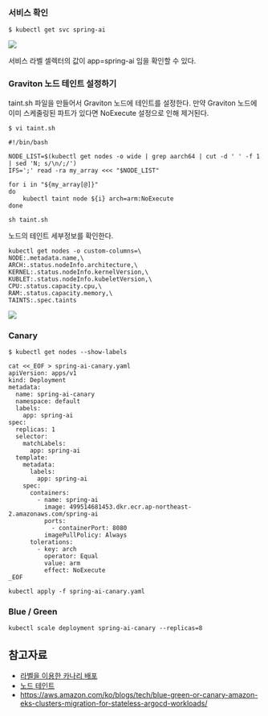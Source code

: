 
### 서비스 확인 ###

```
$ kubectl get svc spring-ai
```
![](https://github.com/gnosia93/eks-grv-mig/blob/main/tutorial/images/getsvc-1.png)

서비스 라벨 셀렉터의 값이 app=spring-ai 임을 확인할 수 있다.

### Graviton 노드 테인트 설정하기 ###

taint.sh 파일을 만들어서 Graviton 노드에 테인트를 설정한다. 만약 Graviton 노드에 이미 스케줄링된 파트가 있다면 NoExecute 설정으로 인해 제거된다.
```
$ vi taint.sh
```
```
#!/bin/bash

NODE_LIST=$(kubectl get nodes -o wide | grep aarch64 | cut -d ' ' -f 1 | sed 'N; s/\n/;/')
IFS=';' read -ra my_array <<< "$NODE_LIST"

for i in "${my_array[@]}"
do
    kubectl taint node ${i} arch=arm:NoExecute	
done
```
```
sh taint.sh
```

노드의 테인트 세부정보를 확인한다. 
```
kubectl get nodes -o custom-columns=\
NODE:.metadata.name,\
ARCH:.status.nodeInfo.architecture,\
KERNEL:.status.nodeInfo.kernelVersion,\
KUBLET:.status.nodeInfo.kubeletVersion,\
CPU:.status.capacity.cpu,\
RAM:.status.capacity.memory,\
TAINTS:.spec.taints
```
![](https://github.com/gnosia93/eks-grv-mig/blob/main/tutorial/images/kubectl-getnode-3.png)



### Canary ###
```
$ kubectl get nodes --show-labels
```


```
cat <<_EOF > spring-ai-canary.yaml
apiVersion: apps/v1
kind: Deployment
metadata:
  name: spring-ai-canary
  namespace: default
  labels:
    app: spring-ai
spec:
  replicas: 1
  selector:
    matchLabels:
      app: spring-ai
  template:
    metadata:
      labels:
        app: spring-ai
    spec:
      containers:
        - name: spring-ai
          image: 499514681453.dkr.ecr.ap-northeast-2.amazonaws.com/spring-ai
          ports:
            - containerPort: 8080
          imagePullPolicy: Always
      tolerations:
        - key: arch
          operator: Equal
          value: arm
          effect: NoExecute
_EOF
```

```
kubectl apply -f spring-ai-canary.yaml
```





### Blue / Green ###

```
kubectl scale deployment spring-ai-canary --replicas=8
```



## 참고자료 ##
* [라벨을 이용한 카나리 배포](https://arisu1000.tistory.com/27842)
* [노드 테인트](https://dobby-isfree.tistory.com/163)
* https://aws.amazon.com/ko/blogs/tech/blue-green-or-canary-amazon-eks-clusters-migration-for-stateless-argocd-workloads/
